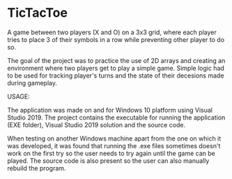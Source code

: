 # TicTacToe

A game between two players (X and O) on a 3x3 grid, where each player tries to place 3 of their symbols in a row while preventing other player to do so.


The goal of the project was to practice the use of 2D arrays and creating an environment where two players get to play a simple game. Simple logic had to be used for tracking player's turns and the state of their decesions made during gameplay.


USAGE:

The application was made on and for Windows 10 platform using Visual Studio 2019. The project contains the executable for running the application (EXE folder), Visual Studio 2019 solution and the source code. 

When testing on another Windows machine apart from the one on which it was developed, it was found that running the .exe files sometimes doesn't work on the first try so the user needs to try again until the game can be played. The source code is also present so the user can also manually rebuild the program.
